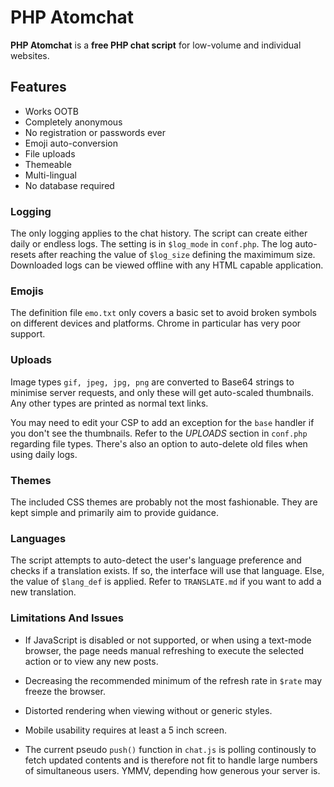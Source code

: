 # PHP Atomchat

**PHP Atomchat** is a **free PHP chat script** for low-volume and individual websites.

## Features
- Works OOTB
- Completely anonymous
- No registration or passwords ever
- Emoji auto-conversion
- File uploads
- Themeable
- Multi-lingual
- No database required

### Logging

The only logging applies to the chat history. The script can create either daily or endless logs. The setting is in `$log_mode` in `conf.php`. The log auto-resets after reaching the value of `$log_size` defining the maximimum size. Downloaded logs can be viewed offline with any HTML capable application.

### Emojis

The definition file `emo.txt` only covers a basic set to avoid broken symbols on different devices and platforms. Chrome in particular has very poor support.

### Uploads

Image types `gif, jpeg, jpg, png` are converted to Base64 strings to minimise server requests, and only these will get auto-scaled thumbnails. Any other types are printed as normal text links.

You may need to edit your CSP to add an exception for the `base` handler if you don't see the thumbnails. Refer to the *UPLOADS* section in `conf.php` regarding file types. There's also an option to auto-delete old files when using daily logs.

### Themes

The included CSS themes are probably not the most fashionable. They are kept simple and primarily aim to provide guidance.

### Languages

The script attempts to auto-detect the user's language preference and checks if a translation exists. If so, the interface will use that language. Else, the value of `$lang_def` is applied. Refer to `TRANSLATE.md` if you want to add a new translation.

### Limitations And Issues

- If JavaScript is disabled or not supported, or when using a text-mode browser, the page needs manual refreshing to execute the selected action or to view any new posts. 

- Decreasing the recommended minimum of the refresh rate in `$rate` may freeze the browser.

- Distorted rendering when viewing without or generic styles.

- Mobile usability requires at least a 5 inch screen.

- The current pseudo `push()` function in `chat.js` is polling continously to fetch updated contents and is therefore not fit to handle large numbers of simultaneous users. YMMV, depending how generous your server is.
